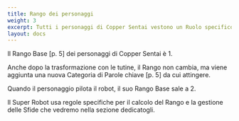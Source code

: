 ```yaml
---
title: Rango dei personaggi
weight: 3
excerpt: Tutti i personaggi di Copper Sentai vestono un Ruolo specifico nella fiction
layout: docs
---
```

Il Rango Base \[p. 5] dei personaggi di Copper Sentai è 1.

Anche dopo la trasformazione con le tutine, il Rango non cambia, ma viene aggiunta una nuova Categoria di Parole chiave \[p. 5] da cui attingere.

Quando il personaggio pilota il robot, il suo Rango Base sale a 2.

Il Super Robot usa regole specifiche per il calcolo del Rango e la gestione delle Sfide che vedremo nella sezione dedicatogli.

